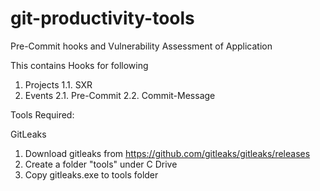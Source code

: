 # git-productivity-tools
Pre-Commit hooks and Vulnerability Assessment of Application

This contains Hooks for following
1. Projects
    1.1. SXR
2. Events
    2.1. Pre-Commit
    2.2. Commit-Message 


Tools Required:

GitLeaks

1. Download  gitleaks from https://github.com/gitleaks/gitleaks/releases
2. Create a folder "tools" under C Drive
3. Copy gitleaks.exe to tools folder